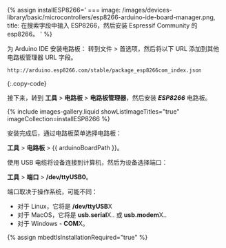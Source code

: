{% assign installESP8266='
    ===
        image: /images/devices-library/basic/microcontrollers/esp8266-arduino-ide-board-manager.png,
        title: 在搜索字段中输入 ESP8266，然后安装 Espressif Community 的 esp8266。
' %}

为 Arduino IDE 安装电路板：
转到文件 > 首选项，然后将以下 URL 添加到其他电路板管理器 URL 字段。

```bash 
http://arduino.esp8266.com/stable/package_esp8266com_index.json
```
{:.copy-code}

接下来，转到 **工具** > **电路板** > **电路板管理器**，然后安装 ***ESP8266*** 电路板。

{% include images-gallery.liquid showListImageTitles="true" imageCollection=installESP8266 %}

安装完成后，通过电路板菜单选择电路板：

**工具** > **电路板** > {{ arduinoBoardPath }}。

使用 USB 电缆将设备连接到计算机，然后为设备选择端口：

**工具** > **端口** > **/dev/ttyUSB0**。

端口取决于操作系统，可能不同：

- 对于 Linux，它将是 **/dev/ttyUSB**X
- 对于 MacOS，它将是 **usb.serial**X.. 或 **usb.modem**X..
- 对于 Windows - **COM**X。

{% assign mbedtlsInstallationRequired="true" %}